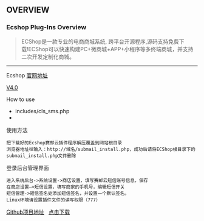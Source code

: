 ## OVERVIEW

### Ecshop Plug-Ins Overview

>ECShop是一款专业的电商商城系统, 跨平台开源程序,源码支持免费下载!ECShop可以快速构建PC+微商城+APP+小程序等多终端商城，并支持二次开发定制化商城。

------
Ecshop  [官网地址](https://www.ecshop.com)

[V4.0](https://github.com/submail-developers/ecshop_sms/archive/master.zip)

How to use
-	includes/cls_sms.php
-
使用方法

    把下载好的Ecshop赛邮云插件程序解压覆盖到网站根目录
    浏览器地址栏输入：http://域名/submail_install.php，成功后请将ECShop根目录下的submail_install.php文件删除

登录后台管理界面

    进入系统后台->系统设置->商店设置，填写赛邮云短信账号信息，保存
    在商店设置—>短信设置，填写商家的手机号，编辑短信开关
    短信管理->短信签名处添加短信签名，并设置一个默认签名。
    Linux环境请设置插件文件的读写权限（777）


[Github项目地址](https://github.com/submail-developers/ecshop_sms)&nbsp;&nbsp;&nbsp;[点击下载](https://github.com/submail-developers/ecshop_sms/archive/master.zip)
